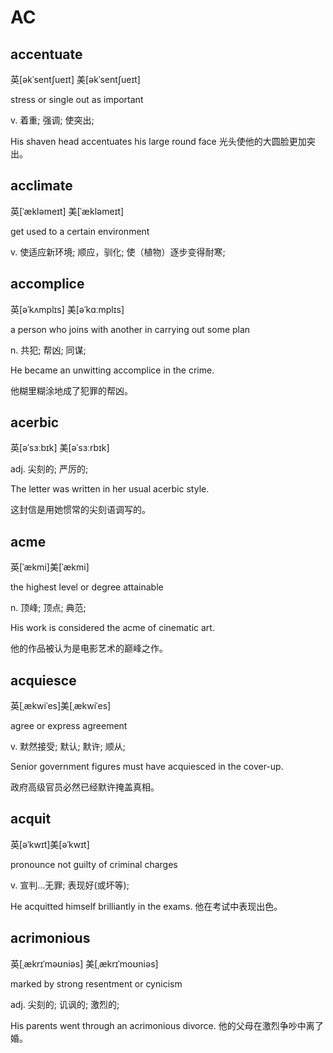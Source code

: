 # AC

## accentuate

英\[əkˈsentʃueɪt\] 美\[əkˈsentʃueɪt\]

stress or single out as important

v. 着重; 强调; 使突出;

His shaven head accentuates his large round face 光头使他的大圆脸更加突出。

## acclimate

英\[ˈækləmeɪt\] 美\[ˈækləmeɪt\]

get used to a certain environment

v. 使适应新环境; 顺应，驯化; 使（植物）逐步变得耐寒;

## accomplice

英\[əˈkʌmplɪs\] 美\[əˈkɑːmplɪs\]

a person who joins with another in carrying out some plan

n. 共犯; 帮凶; 同谋;

He became an unwitting accomplice in the crime.

他糊里糊涂地成了犯罪的帮凶。

## acerbic

英\[əˈsɜːbɪk\] 美\[əˈsɜːrbɪk\]

adj. 尖刻的; 严厉的;

The letter was written in her usual acerbic style.

这封信是用她惯常的尖刻语调写的。

## acme

英\[ˈækmi\]美\[ˈækmi\]

the highest level or degree attainable

n. 顶峰; 顶点; 典范;

His work is considered the acme of cinematic art.

他的作品被认为是电影艺术的巅峰之作。

## acquiesce

英\[ˌækwiˈes\]美\[ˌækwiˈes\]

agree or express agreement

v. 默然接受; 默认; 默许; 顺从;

Senior government figures must have acquiesced in the cover-up.

政府高级官员必然已经默许掩盖真相。

## acquit

英\[əˈkwɪt\]美\[əˈkwɪt\]

pronounce not guilty of criminal charges

v. 宣判…无罪; 表现好\(或坏等\);

He acquitted himself brilliantly in the exams. 他在考试中表现出色。

## acrimonious

英\[ˌækrɪˈməʊniəs\] 美\[ˌækrɪˈmoʊniəs\]

marked by strong resentment or cynicism

adj. 尖刻的; 讥讽的; 激烈的;

His parents went through an acrimonious divorce. 他的父母在激烈争吵中离了婚。

